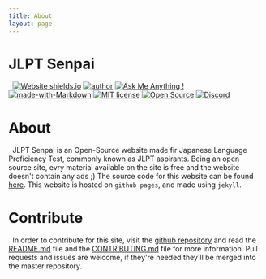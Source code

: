 ```yaml
---
title: About
layout: page
---
```


# JLPT Senpai
&nbsp;
[![Website shields.io](https://img.shields.io/website-up-down-green-red/http/shields.io.svg)](http://shields.io/)&nbsp;[![author](https://img.shields.io/badge/author-devansh-%23000000)](https://github.com/Devansh3712)&nbsp;[![Ask Me Anything !](https://img.shields.io/badge/Ask%20me-anything-1abc9c.svg)](mailto:devanshamity@gmail.com)&nbsp;[![made-with-Markdown](https://img.shields.io/badge/Made%20with-Markdown-1f425f.svg)](http://commonmark.org)&nbsp;[![MIT license](https://img.shields.io/badge/License-MIT-blue.svg)](https://lbesson.mit-license.org/)&nbsp;[![Open Source](https://badgen.net/badge/Open%20Source/Yes/blue?icon=github)](https://github.com/Devansh3712/JLPT-Senpai)&nbsp;[![Discord](https://img.shields.io/discord/591914197219016707.svg?label=&logo=discord&logoColor=ffffff&color=7389D8&labelColor=6A7EC2)](https://discord.gg/5Kt3xbQ)

# About
&nbsp;
JLPT Senpai is an Open-Source website made fir Japanese Language Proficiency Test, commonly known as JLPT aspirants. Being an open source site, evry material available on the site is free and the website doesn't contain any ads ;) The source code for this website can be found [here](https://github.com/Devansh3712/JLPT-Senpai). This website is hosted on `github pages`, and made using `jekyll`.

# Contribute
&nbsp;
In order to contribute for this site, visit the [github repository](https://github.com/JLPT-Senpai) and read the [README.md](https://github.com/Devansh3712/JLPT-Senpai/README.md) file and the [CONTRIBUTING.md](https://github.com/Devansh3712/JLPT-Senpai/CONTRIBUTING.md) file for more information. Pull requests and issues are welcome, if they're needed they'll be merged into the master repository.
